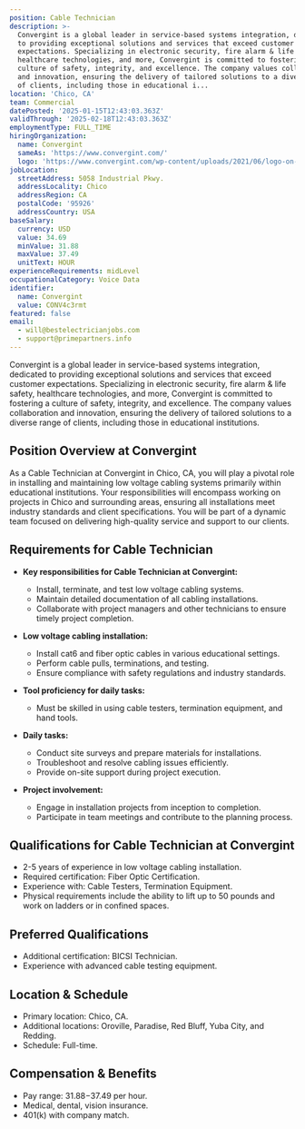 ```yaml
---
position: Cable Technician
description: >-
  Convergint is a global leader in service-based systems integration, dedicated
  to providing exceptional solutions and services that exceed customer
  expectations. Specializing in electronic security, fire alarm & life safety,
  healthcare technologies, and more, Convergint is committed to fostering a
  culture of safety, integrity, and excellence. The company values collaboration
  and innovation, ensuring the delivery of tailored solutions to a diverse range
  of clients, including those in educational i...
location: 'Chico, CA'
team: Commercial
datePosted: '2025-01-15T12:43:03.363Z'
validThrough: '2025-02-18T12:43:03.363Z'
employmentType: FULL_TIME
hiringOrganization:
  name: Convergint
  sameAs: 'https://www.convergint.com/'
  logo: 'https://www.convergint.com/wp-content/uploads/2021/06/logo-on-dark-blue.png'
jobLocation:
  streetAddress: 5058 Industrial Pkwy.
  addressLocality: Chico
  addressRegion: CA
  postalCode: '95926'
  addressCountry: USA
baseSalary:
  currency: USD
  value: 34.69
  minValue: 31.88
  maxValue: 37.49
  unitText: HOUR
experienceRequirements: midLevel
occupationalCategory: Voice Data
identifier:
  name: Convergint
  value: CONV4c3rmt
featured: false
email:
  - will@bestelectricianjobs.com
  - support@primepartners.info
---
```




Convergint is a global leader in service-based systems integration, dedicated to providing exceptional solutions and services that exceed customer expectations. Specializing in electronic security, fire alarm & life safety, healthcare technologies, and more, Convergint is committed to fostering a culture of safety, integrity, and excellence. The company values collaboration and innovation, ensuring the delivery of tailored solutions to a diverse range of clients, including those in educational institutions.

## Position Overview at Convergint

As a Cable Technician at Convergint in Chico, CA, you will play a pivotal role in installing and maintaining low voltage cabling systems primarily within educational institutions. Your responsibilities will encompass working on projects in Chico and surrounding areas, ensuring all installations meet industry standards and client specifications. You will be part of a dynamic team focused on delivering high-quality service and support to our clients.

## Requirements for Cable Technician

- **Key responsibilities for Cable Technician at Convergint:**
  - Install, terminate, and test low voltage cabling systems.
  - Maintain detailed documentation of all cabling installations.
  - Collaborate with project managers and other technicians to ensure timely project completion.

- **Low voltage cabling installation:**
  - Install cat6 and fiber optic cables in various educational settings.
  - Perform cable pulls, terminations, and testing.
  - Ensure compliance with safety regulations and industry standards.

- **Tool proficiency for daily tasks:**
  - Must be skilled in using cable testers, termination equipment, and hand tools.
  
- **Daily tasks:**
  - Conduct site surveys and prepare materials for installations.
  - Troubleshoot and resolve cabling issues efficiently.
  - Provide on-site support during project execution.

- **Project involvement:**
  - Engage in installation projects from inception to completion.
  - Participate in team meetings and contribute to the planning process.

## Qualifications for Cable Technician at Convergint

- 2-5 years of experience in low voltage cabling installation.
- Required certification: Fiber Optic Certification.
- Experience with: Cable Testers, Termination Equipment.
- Physical requirements include the ability to lift up to 50 pounds and work on ladders or in confined spaces.

## Preferred Qualifications

- Additional certification: BICSI Technician.
- Experience with advanced cable testing equipment.

## Location & Schedule

- Primary location: Chico, CA.
- Additional locations: Oroville, Paradise, Red Bluff, Yuba City, and Redding.
- Schedule: Full-time.

## Compensation & Benefits

- Pay range: $31.88-$37.49 per hour.
- Medical, dental, vision insurance.
- 401(k) with company match.

